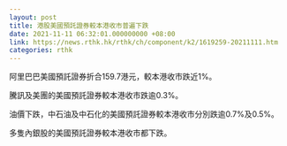 ```yaml
---
layout: post
title: 港股美國預託證券較本港收市普遍下跌
date: 2021-11-11 06:32:01.000000000 +08:00
link: https://news.rthk.hk/rthk/ch/component/k2/1619259-20211111.htm
categories: rthk
---
```


阿里巴巴美國預託證券折合159.7港元，較本港收市跌近1%。

騰訊及美團的美國預託證券較本港收市跌逾0.3%。

油價下跌，中石油及中石化的美國預託證券較本港收市分別跌逾0.7%及0.5%。

多隻內銀股的美國預託證券較本港收市都下跌。
